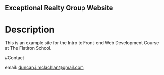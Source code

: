 Exceptional Realty Group Website
---

# Description

This is an example site for the Intro to Front-end Web Development Course at The Flatiron School.

#Contact

email: duncan.j.mclachlan@gmail.com
